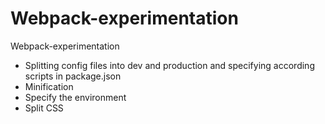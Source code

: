 # Webpack-experimentation
Webpack-experimentation

- Splitting config files into dev and production and specifying according scripts in package.json
- Minification
- Specify the environment
- Split CSS
